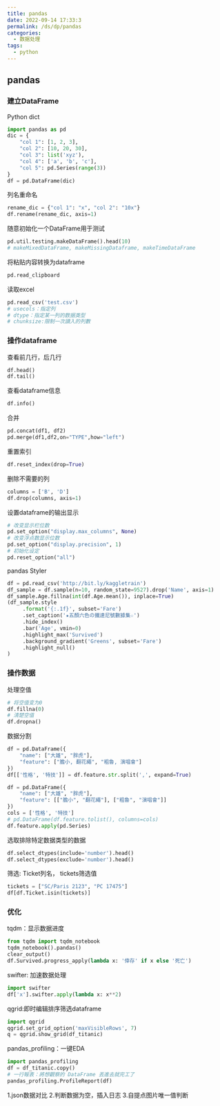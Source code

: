 ```yaml
---
title: pandas
date: 2022-09-14 17:33:3
permalink: /ds/dp/pandas
categories:
  - 数据处理
tags: 
  - python
---
```


## pandas
### 建立DataFrame
Python dict
```python
import pandas as pd
dic = {
    "col 1": [1, 2, 3], 
    "col 2": [10, 20, 30],
    "col 3": list('xyz'),
    "col 4": ['a', 'b', 'c'],
    "col 5": pd.Series(range(3))
}
df = pd.DataFrame(dic)
```
列名重命名
```python
rename_dic = {"col 1": "x", "col 2": "10x"}
df.rename(rename_dic, axis=1)
```
随意初始化一个DataFrame用于测试
```python
pd.util.testing.makeDataFrame().head(10)
# makeMixedDataFrame, makeMissingDataframe, makeTimeDataFrame
```
将粘贴内容转换为dataframe
```python
pd.read_clipboard
```
读取excel
```python
pd.read_csv('test.csv')
# usecols：指定列
# dtype：指定某一列的数据类型
# chunksize:限制一次讀入的列數
```
### 操作dataframe
查看前几行，后几行
```python
df.head()
df.tail()
```
查看dataframe信息
```python
df.info()
```
合并
```python
pd.concat(df1, df2)
pd.merge(df1,df2,on="TYPE",how="left")
```
重置索引
```python
df.reset_index(drop=True)
```
删除不需要的列
```python
columns = ['B', 'D']
df.drop(columns, axis=1)
```
设置dataframe的输出显示
```python
# 改变显示栏位数
pd.set_option("display.max_columns", None)
# 改变浮点数显示位数
pd.set_option("display.precision", 1)
# 初始化设定
pd.reset_option("all")
```
pandas Styler
```python
df = pd.read_csv('http://bit.ly/kaggletrain')
df_sample = df.sample(n=10, random_state=9527).drop('Name', axis=1)
df_sample.Age.fillna(int(df.Age.mean()), inplace=True)
(df_sample.style
     .format('{:.1f}', subset='Fare')
     .set_caption('★五顏六色の鐵達尼號數據集☆')
     .hide_index()
     .bar('Age', vmin=0)
     .highlight_max('Survived')
     .background_gradient('Greens', subset='Fare')
     .highlight_null()
)
```
### 操作数据
处理空值
```python
# 将空值变为0
df.fillna(0) 
# 清楚空值
df.dropna()
```
数据分割
```python
df = pd.DataFrame({
    "name": ["大雄", "胖虎"], 
    "feature": ["膽小, 翻花繩", "粗魯, 演唱會"]
})
df[['性格', '特技']] = df.feature.str.split(',', expand=True)

df = pd.DataFrame({
    "name": ["大雄", "胖虎"], 
    "feature": [["膽小", "翻花繩"], ["粗魯", "演唱會"]]
})
cols = ['性格', '特技']
# pd.DataFrame(df.feature.tolist(), columns=cols)
df.feature.apply(pd.Series)
```
选取排除特定数据类型的数据
```python
df.select_dtypes(include='number').head()
df.select_dtypes(exclude='number').head()
```
筛选: Ticket列名， tickets筛选值
```python
tickets = ["SC/Paris 2123", "PC 17475"]
df[df.Ticket.isin(tickets)]
```
### 优化
tqdm：显示数据进度
```python
from tqdm import tqdm_notebook
tqdm_notebook().pandas()
clear_output()
df.Survived.progress_apply(lambda x: '倖存' if x else '死亡')
```
swifter: 加速数据处理
```python
import swifter
df['x'].swifter.apply(lambda x: x**2)
```
qgrid:即时编辑排序筛选dataframe
```python
import qgrid
qgrid.set_grid_option('maxVisibleRows', 7)
q = qgrid.show_grid(df_titanic)
```
pandas_profiling：一键EDA
```python
import pandas_profiling
df = df_titanic.copy()
# 一行報表：將想觀察的 DataFrame 丟進去就完工了
pandas_profiling.ProfileReport(df)
```
1.json数据对比
2.判断数据为空，插入日志
3.自提点图片唯一值判断